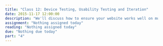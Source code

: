 ```yaml
---
title: "Class 12: Device Testing, Usability Testing and Iteration"
date: 2015-11-17 12:00:00
description: "We'll discuss how to ensure your website works well on multiple devices and browsers using the IdeaBase testing lab in class.  We'll also discuss how to develop usability tasks and how to iterate on your design."
assignment: "Nothing assigned today"
reading: "Nothing assigned today"
due: "Nothing due today"
part: "4"
---
```


